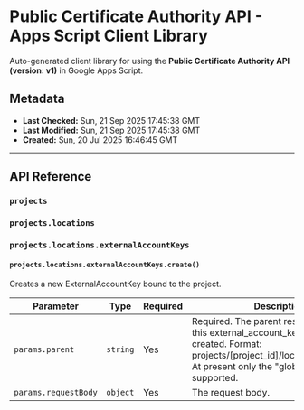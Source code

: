 # Public Certificate Authority API - Apps Script Client Library

Auto-generated client library for using the **Public Certificate Authority API (version: v1)** in Google Apps Script.

## Metadata

- **Last Checked:** Sun, 21 Sep 2025 17:45:38 GMT
- **Last Modified:** Sun, 21 Sep 2025 17:45:38 GMT
- **Created:** Sun, 20 Jul 2025 16:46:45 GMT



---

## API Reference

### `projects`

### `projects.locations`

### `projects.locations.externalAccountKeys`

#### `projects.locations.externalAccountKeys.create()`

Creates a new ExternalAccountKey bound to the project.

| Parameter | Type | Required | Description |
|---|---|---|---|
| `params.parent` | `string` | Yes | Required. The parent resource where this external_account_key will be created. Format: projects/[project_id]/locations/[location]. At present only the "global" location is supported. |
| `params.requestBody` | `object` | Yes | The request body. |